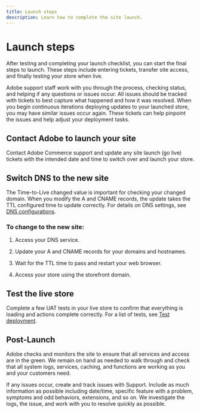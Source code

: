 ```yaml
---
title: Launch steps
description: Learn how to complete the site launch.
---
```


# Launch steps

After testing and completing your launch checklist, you can start the final steps to launch. These steps include entering tickets, transfer site access, and finally testing your store when live.

Adobe support staff work with you through the process, checking status, and helping if any questions or issues occur. All issues should be tracked with tickets to best capture what happened and how it was resolved. When you begin continuous iterations deploying updates to your launched store, you may have similar issues occur again. These tickets can help pinpoint the issues and help adjust your deployment tasks.

## Contact Adobe to launch your site

Contact Adobe Commerce support and update any site launch (go live) tickets with the intended date and time to switch over and launch your store.

## Switch DNS to the new site

The Time-to-Live changed value is important for checking your changed domain. When you modify the A and CNAME records, the update takes the TTL configured time to update correctly. For details on DNS settings, see [DNS configurations](checklist.md#update-dns-configuration-with-production-settings).

### To change to the new site:

1. Access your DNS service.

1. Update your A and CNAME records for your domains and hostnames.

1. Wait for the TTL time to pass and restart your web browser.

1. Access your store using the storefront domain.

## Test the live store

Complete a few UAT tests in your live store to confirm that everything is loading and actions complete correctly. For a list of tests, see [Test deployment](../test/staging-and-production.md#complete-uat-testing).

## Post-Launch

Adobe checks and monitors the site to ensure that all services and access are in the green. We remain on hand as needed to walk through and check that all system logs, services, caching, and functions are working as you and your customers need.

If any issues occur, create and track issues with Support. Include as much information as possible including date/time, specific feature with a problem, symptoms and odd behaviors, extensions, and so on. We investigate the logs, the issue, and work with you to resolve quickly as possible.
